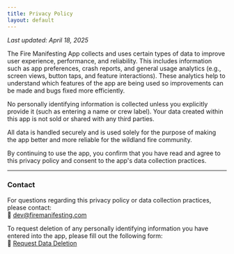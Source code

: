 ```yaml
---
title: Privacy Policy
layout: default
---
```

*Last updated: April 18, 2025*

The Fire Manifesting App collects and uses certain types of data to improve user experience, performance, and reliability. This includes information such as app preferences, crash reports, and general usage analytics (e.g., screen views, button taps, and feature interactions). These analytics help to understand which features of the app are being used so improvements can be made and bugs fixed more efficiently.

No personally identifying information is collected unless you explicitly provide it (such as entering a name or crew label). Your data created within this app is not sold or shared with any third parties.

All data is handled securely and is used solely for the purpose of making the app better and more reliable for the wildland fire community.

By continuing to use the app, you confirm that you have read and agree to this privacy policy and consent to the app's data collection practices.

---

### Contact

For questions regarding this privacy policy or data collection practices, please contact:  
📧 [dev@firemanifesting.com](mailto:dev@firemanifesting.com)

To request deletion of any personally identifying information you have entered into the app, please fill out the following form:  
📝 [Request Data Deletion](https://docs.google.com/forms/d/e/1FAIpQLSdBh3ioo3JMQieDCIibBWqN052LBbS27QPTVBwBiYKEISlQ9g/viewform?pli=1)
